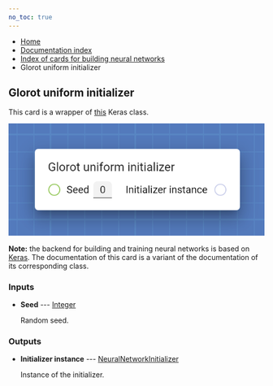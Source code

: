 ```yaml
---
no_toc: true
---
```


<ul class="breadcrumb">
    <li><a href="">Home</a></li>
    <li><a href="documentation">Documentation index</a></li>
    <li><a href="neural_network_cards/">Index of cards for building neural networks</a></li>
    <li>Glorot uniform initializer</li>
</ul>

## Glorot uniform initializer

This card is a wrapper of [this](https://keras.io/api/layers/initializers/#glorotuniform-class) Keras class.

!["Glorot uniform initializer" card](assets/img/neural_network_cards/initializer_GlorotUniform.png)

**Note:** the backend for building and training neural networks is based on [Keras](https://keras.io/). The documentation of this card is a variant of the documentation of its corresponding class.


### Inputs


* **Seed** --- [Integer](types/Integer)

  Random seed.





### Outputs


* **Initializer instance** --- [NeuralNetworkInitializer](types/NeuralNetworkInitializer)

  Instance of the initializer.




